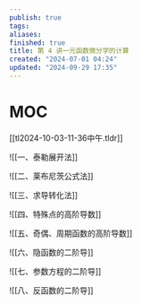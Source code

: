```yaml
---
publish: true
tags: 
aliases: 
finished: true
title: 第 4 讲一元函数微分学的计算
created: "2024-07-01 04:24"
updated: "2024-09-29 17:35"
---
```

# MOC

[[tl2024-10-03-11-36中午.tldr]]

![[一、泰勒展开法]]

![[二、莱布尼茨公式法]]

![[三、求导转化法]]

![[四、特殊点的高阶导数]]

![[五、奇偶、周期函数的高阶导数]]

![[六、隐函数的二阶导]]

![[七、参数方程的二阶导]]

![[八、反函数的二阶导]]